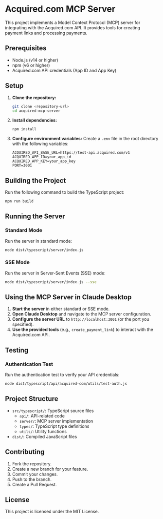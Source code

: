 # Acquired.com MCP Server

This project implements a Model Context Protocol (MCP) server for integrating with the Acquired.com API. It provides tools for creating payment links and processing payments.

## Prerequisites

- Node.js (v14 or higher)
- npm (v6 or higher)
- Acquired.com API credentials (App ID and App Key)

## Setup

1. **Clone the repository:**
   ```sh
   git clone <repository-url>
   cd acquired-mcp-server
   ```

2. **Install dependencies:**
   ```sh
   npm install
   ```

3. **Configure environment variables:**
   Create a `.env` file in the root directory with the following variables:
   ```
   ACQUIRED_API_BASE_URL=https://test-api.acquired.com/v1
   ACQUIRED_APP_ID=your_app_id
   ACQUIRED_APP_KEY=your_app_key
   PORT=3001
   ```

## Building the Project

Run the following command to build the TypeScript project:
```sh
npm run build
```

## Running the Server

### Standard Mode
Run the server in standard mode:
```sh
node dist/typescript/server/index.js
```

### SSE Mode
Run the server in Server-Sent Events (SSE) mode:
```sh
node dist/typescript/server/index.js --sse
```

## Using the MCP Server in Claude Desktop

1. **Start the server** in either standard or SSE mode.
2. **Open Claude Desktop** and navigate to the MCP server configuration.
3. **Configure the server URL** to `http://localhost:3001` (or the port you specified).
4. **Use the provided tools** (e.g., `create_payment_link`) to interact with the Acquired.com API.

## Testing

### Authentication Test
Run the authentication test to verify your API credentials:
```sh
node dist/typescript/api/acquired-com/utils/test-auth.js
```

## Project Structure

- `src/typescript/`: TypeScript source files
  - `api/`: API-related code
  - `server/`: MCP server implementation
  - `types/`: TypeScript type definitions
  - `utils/`: Utility functions
- `dist/`: Compiled JavaScript files

## Contributing

1. Fork the repository.
2. Create a new branch for your feature.
3. Commit your changes.
4. Push to the branch.
5. Create a Pull Request.

## License

This project is licensed under the MIT License.
